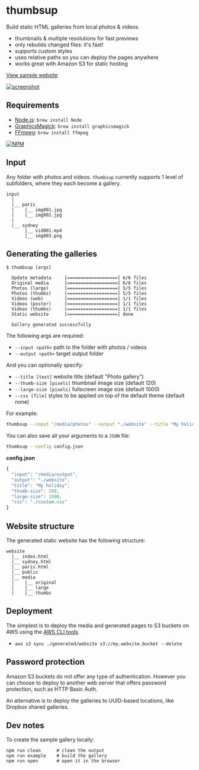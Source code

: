 # thumbsup

Build static HTML galleries from local photos & videos.

- thumbnails & multiple resolutions for fast previews
- only rebuilds changed files: it's fast!
- supports custom styles
- uses relative paths so you can deploy the pages anywhere
- works great with Amazon S3 for static hosting

[View sample website](http://rprieto.github.io/thumbsup)

[![screenshot](https://raw.github.com/rprieto/thumbsup/master/screenshot.jpg)](http://rprieto.github.io/thumbsup)

## Requirements

- [Node.js](http://nodejs.org/): `brew install Node`
- [GraphicsMagick](http://www.graphicsmagick.org/): `brew install graphicsmagick`
- [FFmpeg](http://www.ffmpeg.org/): `brew install ffmpeg`

[![NPM](https://nodei.co/npm/thumbsup.png)](https://www.npmjs.org/package/thumbsup)

## Input

Any folder with photos and videos. `thumbsup` currently supports 1 level of subfolders, where they each become a gallery.

```
input
  |
  |__ paris
  |    |__ img001.jpg
  |    |__ img002.jpg
  |
  |__ sydney
       |__ vid001.mp4
       |__ img003.png
```

## Generating the galleries

```
$ thumbsup [args]

  Update metadata     [===================] 6/6 files
  Original media      [===================] 6/6 files
  Photos (large)      [===================] 5/5 files
  Photos (thumbs)     [===================] 5/5 files
  Videos (web)        [===================] 1/1 files
  Videos (poster)     [===================] 1/1 files
  Videos (thumbs)     [===================] 1/1 files
  Static website      [===================] done
  
  Gallery generated successfully
```

The following args are required:

- `--input <path>` path to the folder with photos / videos
- `--output <path>` target output folder

And you can optionally specify:

- `--title [text]` website title (default "Photo gallery")
- `--thumb-size [pixels]` thumbnail image size (default 120)
- `--large-size [pixels]` fullscreen image size (default 1000)
- `--css [file]` styles to be applied on top of the default theme (default none)

For example:

```bash
thumbsup --input "/media/photos" --output "./website" --title "My holidays" --thumb-size 200 --large-size 1500 --css "./custom.css"
```

You can also save all your arguments to a `JSON` file:

```bash
thumbsup --config config.json
```

**config.json**

```js
{
  "input": "/media/output",
  "output": "./website",
  "title": "My holiday",
  "thumb-size": 200,
  "large-size": 1500,
  "css": "./custom.css"
}
```

## Website structure

The generated static website has the following structure:

```
website
  |__ index.html
  |__ sydney.html
  |__ paris.html
  |__ public
  |__ media
  |    |__ original
  |    |__ large
  |    |__ thumbs
```

## Deployment

The simplest is to deploy the media and generated pages to S3 buckets on AWS using the [AWS CLI tools](http://aws.amazon.com/cli/).

- `aws s3 sync ./generated/website s3://my.website.bucket --delete`

## Password protection

Amazon S3 buckets do not offer any type of authentication. However you can choose to deploy to another web server that offers password protection, such as HTTP Basic Auth.

An alternative is to deploy the galleries to UUID-based locations, like Dropbox shared galleries.

## Dev notes

To create the sample gallery locally:

```
npm run clean      # clean the output
npm run example    # build the gallery
npm run open       # open it in the browser
```
